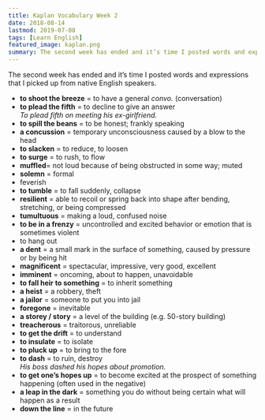 ```yaml
---
title: Kaplan Vocabulary Week 2
date: 2018-08-14
lastmod: 2019-07-08
tags: [Learn English]
featured_image: kaplan.png
summary: The second week has ended and it’s time I posted words and expressions that I picked up from native English speakers.
---
```


The second week has ended and it’s time I posted words and expressions that I picked up from native English speakers.

- **to shoot the breeze** = to have a general _convo._ (conversation)
- **to plead the fifth** = to decline to give an answer  
_To plead fifth on meeting his ex-girlfriend._
- **to spill the beans** = to be honest; frankly speaking
- **a concussion** = temporary unconsciousness caused by a blow to the head
- **to slacken** = to reduce, to loosen
- **to surge** = to rush, to flow
- **muffled**= not loud because of being obstructed in some way; muted
- **solemn** = formal
- feverish
- **to tumble** = to fall suddenly, collapse
- **resilient** = able to recoil or spring back into shape after bending, stretching, or being compressed
- **tumultuous** = making a loud, confused noise
- **to be in a frenzy** = uncontrolled and excited behavior or emotion that is sometimes violent
- to hang out
- **a dent** = a small mark in the surface of something, caused by pressure or by being hit
- **magnificent** = spectacular, impressive, very good, excellent
- **imminent** = oncoming, about to happen, unavoidable
- **to fall heir to something** = to inherit something
- **a heist** = a robbery, theft
- **a jailor** = someone to put you into jail
- **foregone** = inevitable
- **a storey / story** = a level of the building (e.g. 50-story building)
- **treacherous** = traitorous, unreliable
- **to get the drift** = to understand
- **to insulate** = to isolate
- **to pluck up** = to bring to the fore
- **to dash** = to ruin, destroy  
_His boss dashed his hopes about promotion._
- **to get one’s hopes up** = to become excited at the prospect of something happening (often used in the negative)
- **a leap in the dark** = something you do without being certain what will happen as a result
- **down the line** = in the future